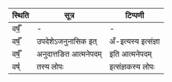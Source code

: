 | स्थिति | सूत्र | टिप्पणी |
| ----- | ------- | ------ |
| वर्षँ॒ | - | - |
| वर्षँ॒ | उपदेशेऽजनुनासिक इत् | अँ-इत्यस्य इत्संज्ञा |
| वर्षँ॒ | अनुदात्तङित आत्मनेपदम् | इति आत्मनेपदम् |
| वर्ष् | तस्य लोपः | इत्संज्ञकस्य लोपः |
